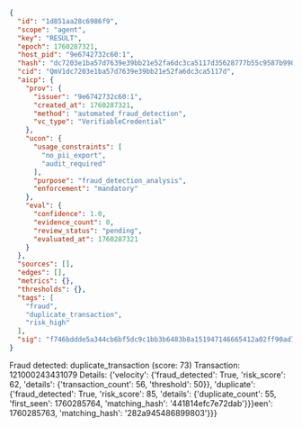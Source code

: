 ```json
{
  "id": "1d851aa28c6986f9",
  "scope": "agent",
  "key": "RESULT",
  "epoch": 1760287321,
  "host_pid": "9e6742732c60:1",
  "hash": "dc7203e1ba57d7639e39bb21e52fa6dc3ca5117d35628777b55c9587b9902b7c",
  "cid": "QmV1dc7203e1ba57d7639e39bb21e52fa6dc3ca5117d",
  "aicp": {
    "prov": {
      "issuer": "9e6742732c60:1",
      "created_at": 1760287321,
      "method": "automated_fraud_detection",
      "vc_type": "VerifiableCredential"
    },
    "ucon": {
      "usage_constraints": [
        "no_pii_export",
        "audit_required"
      ],
      "purpose": "fraud_detection_analysis",
      "enforcement": "mandatory"
    },
    "eval": {
      "confidence": 1.0,
      "evidence_count": 0,
      "review_status": "pending",
      "evaluated_at": 1760287321
    }
  },
  "sources": [],
  "edges": [],
  "metrics": {},
  "thresholds": {},
  "tags": [
    "fraud",
    "duplicate_transaction",
    "risk_high"
  ],
  "sig": "f746bddde5a344cb6bf5dc9c1bb3b6483b8a151947146665412a02ff90ad7a1c"
}
```

Fraud detected: duplicate_transaction (score: 73)
Transaction: 121000243431079
Details: {'velocity': {'fraud_detected': True, 'risk_score': 62, 'details': {'transaction_count': 56, 'threshold': 50}}, 'duplicate': {'fraud_detected': True, 'risk_score': 85, 'details': {'duplicate_count': 55, 'first_seen': 1760285764, 'matching_hash': '441814efc7e72dab'}}}een': 1760285763, 'matching_hash': '282a945486899803'}}}